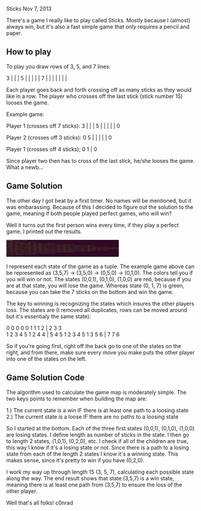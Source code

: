 Sticks
Nov 7, 2013

There's a game I really like to play called Sticks. Mostly because I (almost) always win, but it's also a fast simple game that only requires a pencil and paper.

How to play
-----------

To play you draw rows of 3, 5, and 7 lines:

  3     | | |
  5   | | | | | 
  7 | | | | | | |

Each player goes back and forth crossing off as many sticks as they would like in a row. The player who crosses off the last stick (stick number 15) looses the game.

Example game:

Player 1 (crosses off 7 sticks): 
  3   | | |
  5 | | | | |
  0 

Player 2 (crosses off 3 sticks):
  0 
  5 | | | | |
  0

Player 1 (crosses off 4 sticks);
  0
  1 |
  0

Since player two then has to cross of the last stick, he/she looses the game. What a newb...

Game Solution
-------------

The other day I got beat by a first timer. No names will be mentioned, but it was embarassing. Because of this I decided to figure out the solution to the game, meaning if both people played perfect games, who will win?

Well it turns out the first person wins every time, if they play a perfect game. I printed out the results.

<img src="/img/sticksSolution.png" width="300"> </img>

I represent each state of the game as a tuple. The example game above can be represented as (3,5,7) -> (3,5,0) -> (0,5,0) -> (0,1,0). The colors tell you if you will win or not. The states (0,0,1), (0,1,0), (1,0,0) are red, because if you are at that state, you will lose the game. Whereas state (0, 1, 7) is green, because you can take the 7 sticks on the bottom and win the game.

The key to winning is recognizing the states which insures the other players loss. The states are (I removed all duplicates, rows can be moved around but it's essentialy the same state):

  0 0 0 0 0 1 1 1 2 | 2 3 3  
  1 2 3 4 5 1 2 4 4 | 5 4 5 
  1 2 3 4 5 1 3 5 6 | 7 7 6

So if you're going first, right off the back go to one of the states on the right, and from there, make sure every move you make puts the other player into one of the states on the left.

Game Solution Code
------------------

The algorithm used to calculate the game map is moderately simple. The two keys points to remember when building the map are:

1.) The current state is a win IF there is at least one path to a loosing state
2.) The current state is a loose IF there are no paths to a loosing state

So I started at the bottom. Each of the three first states (0,0,1), (0,1,0), (1,0,0) are losing states. I define length as number of sticks in the state. I then go to length 2 states, (1,0,1), (0,2,0), etc. I check if all of the children are true, this way I know if it's a losing state or not. Since there is a path to a losing state from each of the length 2 states I know it's a winning state. This makes sense, since it's pretty to win if you have (0,2,0).

I work my way up through length 15 (3, 5, 7), calculating each possible state along the way. The end result shows that state (3,5,7) is a win state, meaning there is at least one path from (3,5,7) to ensure the loss of the other player.

Well that's all folks!
c0nrad